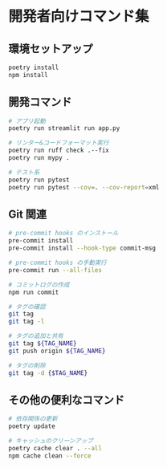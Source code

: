 # 開発者向けコマンド集

## 環境セットアップ

```bash
poetry install
npm install
```

## 開発コマンド

```bash
# アプリ起動
poetry run streamlit run app.py

# リンター&コードフォーマット実行
poetry run ruff check .--fix
poetry run mypy .

# テスト系
poetry run pytest
poetry run pytest --cov=. --cov-report=xml
```

## Git 関連

```bash
# pre-commit hooks のインストール
pre-commit install
pre-commit install --hook-type commit-msg

# pre-commit hooks の手動実行
pre-commit run --all-files

# コミットログの作成
npm run commit

# タグの確認
git tag
git tag -l

# タグの追加と共有
git tag ${TAG_NAME}
git push origin ${TAG_NAME}

# タグの削除
git tag -d {$TAG_NAME}
```

## その他の便利なコマンド

```bash
# 依存関係の更新
poetry update

# キャッシュのクリーンアップ
poetry cache clear . --all
npm cache clean --force
```
